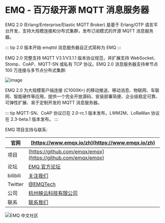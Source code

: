 # EMQ - 百万级开源 MQTT 消息服务器

EMQ 2.0 (Erlang/Enterprise/Elastic MQTT Broker) 是基于 Erlang/OTP 语言平台开发，支持大规模连接和分布式集群，发布订阅模式的开源 MQTT 消息服务器。

::: tip
2.0 版本开始 emqttd 消息服务器自正式简称为 EMQ
:::

EMQ 2.0 完整支持 MQTT V3.1/V3.1.1 版本协议规范，并扩展支持 WebSocket、Stomp、CoAP、MQTT-SN 或私有 TCP 协议。EMQ 2.0 消息服务器支持单节点 100 万连接与多节点分布式集群:

![image](./_static/images/emqtt.png)

EMQ 2.0 为大规模客户端连接 (C1000K+) 的移动推送、移动消息、物联网、车联网、智能硬件等应用，提供一个完全开放源码、安装部署简便、企业级稳定可靠、可弹性扩展、易于定制开发的 MQTT 消息服务器。

::: tip
MQTT-SN、CoAP 协议已在 2.0-rc.1 版本发布，LWM2M、LoRaWan 协议在 2.3-beta.1 版本发布。
:::


EMQ 项目支持与联系:

| 官网     | [https://www.emqx.io/zh](https://www.emqx.io/zh)             |
| -------- | ------------------------------------------------------------ |
| 项目     | [https://github.com/emqx/emqx](https://github.com/emqx/emqx) |
| 论坛     | [EMQ 官方论坛](https://askemq.com/c/emqx/5)                  |
| bilibili | [关注我们](https://space.bilibili.com/522222081)             |
| Twitter  | [@EMQTech](https://twitter.com/EMQTech)                      |
| 公司     | [杭州映云科技有限公司](https://www.emqx.com/zh/about)        |
| 联系     | [联系我们](https://www.emqx.com/zh/contact)                  |

![EMQ 中文社区](https://assets.emqx.com/images/bd306cac54ff7d20cf7e1ff9b39c639a.png?imageMogr2/thumbnail/200x)
